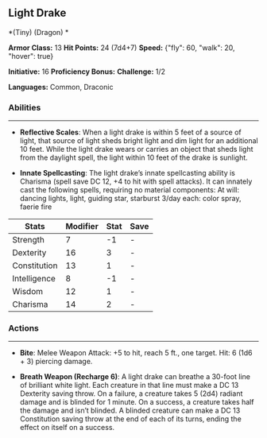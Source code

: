 ## Light Drake
*(Tiny) (Dragon) *

**Armor Class:** 13
**Hit Points:** 24 (7d4+7)
**Speed:** {"fly": 60, "walk": 20, "hover": true}

**Initiative:** 16
**Proficiency Bonus:**
**Challenge:** 1/2

**Languages:** Common, Draconic

### Abilities
 --- 
- **Reflective Scales**: When a light drake is within 5 feet of a source of light, that source of light sheds bright light and dim light for an additional 10 feet. While the light drake wears or carries an object that sheds light from the daylight spell, the light within 10 feet of the drake is sunlight.

- **Innate Spellcasting**: The light drake’s innate spellcasting ability is Charisma (spell save DC 12, +4 to hit with spell attacks). It can innately cast the following spells, requiring no material components:
At will: dancing lights, light, guiding star, starburst
3/day each: color spray, faerie fire



| Stats | Modifier | Stat | Save
| ---- | ---- | ---- | ---- |
| Strength | 7 | -1 | - |
| Dexterity | 16 | 3 | - |
| Constitution | 13 | 1 | - |
| Intelligence | 8 | -1 | - |
| Wisdom | 12 | 1 | - |
| Charisma | 14 | 2 | - |

### Actions
 --- 
- **Bite**: Melee Weapon Attack: +5 to hit, reach 5 ft., one target. Hit: 6 (1d6 + 3) piercing damage.

- **Breath Weapon (Recharge 6)**: A light drake can breathe a 30-foot line of brilliant white light. Each creature in that line must make a DC 13 Dexterity saving throw. On a failure, a creature takes 5 (2d4) radiant damage and is blinded for 1 minute. On a success, a creature takes half the damage and isn’t blinded. A blinded creature can make a DC 13 Constitution saving throw at the end of each of its turns, ending the effect on itself on a success.

